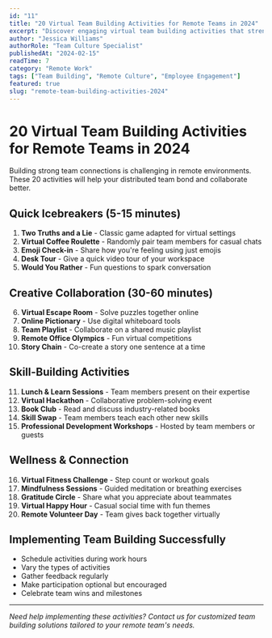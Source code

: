 ```yaml
---
id: "11"
title: "20 Virtual Team Building Activities for Remote Teams in 2024"
excerpt: "Discover engaging virtual team building activities that strengthen connections and boost morale in distributed teams."
author: "Jessica Williams"
authorRole: "Team Culture Specialist"
publishedAt: "2024-02-15"
readTime: 7
category: "Remote Work"
tags: ["Team Building", "Remote Culture", "Employee Engagement"]
featured: true
slug: "remote-team-building-activities-2024"
---
```


# 20 Virtual Team Building Activities for Remote Teams in 2024

Building strong team connections is challenging in remote environments. These 20 activities will help your distributed team bond and collaborate better.

## Quick Icebreakers (5-15 minutes)

1. **Two Truths and a Lie** - Classic game adapted for virtual settings
2. **Virtual Coffee Roulette** - Randomly pair team members for casual chats
3. **Emoji Check-in** - Share how you're feeling using just emojis
4. **Desk Tour** - Give a quick video tour of your workspace
5. **Would You Rather** - Fun questions to spark conversation

## Creative Collaboration (30-60 minutes)

6. **Virtual Escape Room** - Solve puzzles together online
7. **Online Pictionary** - Use digital whiteboard tools
8. **Team Playlist** - Collaborate on a shared music playlist
9. **Remote Office Olympics** - Fun virtual competitions
10. **Story Chain** - Co-create a story one sentence at a time

## Skill-Building Activities

11. **Lunch & Learn Sessions** - Team members present on their expertise
12. **Virtual Hackathon** - Collaborative problem-solving event
13. **Book Club** - Read and discuss industry-related books
14. **Skill Swap** - Team members teach each other new skills
15. **Professional Development Workshops** - Hosted by team members or guests

## Wellness & Connection

16. **Virtual Fitness Challenge** - Step count or workout goals
17. **Mindfulness Sessions** - Guided meditation or breathing exercises
18. **Gratitude Circle** - Share what you appreciate about teammates
19. **Virtual Happy Hour** - Casual social time with fun themes
20. **Remote Volunteer Day** - Team gives back together virtually

## Implementing Team Building Successfully

- Schedule activities during work hours
- Vary the types of activities
- Gather feedback regularly
- Make participation optional but encouraged
- Celebrate team wins and milestones

---

_Need help implementing these activities? Contact us for customized team building solutions tailored to your remote team's needs._

